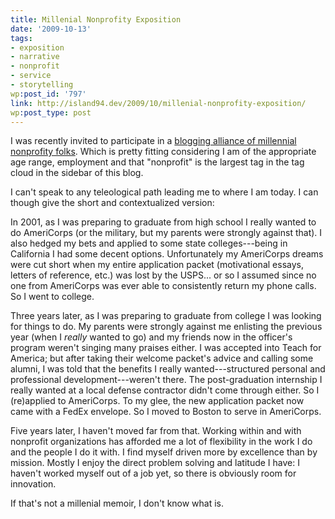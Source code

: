 ```yaml
---
title: Millenial Nonprofity Exposition
date: '2009-10-13'
tags:
- exposition
- narrative
- nonprofit
- service
- storytelling
wp:post_id: '797'
link: http://island94.dev/2009/10/millenial-nonprofity-exposition/
wp:post_type: post
---
```


I was recently invited to participate in a [blogging alliance of millennial nonprofity folks](http://entrylevelliving.wordpress.com/2009/10/13/nonprofit-millenial-bloggers/). Which is pretty fitting considering I am of the appropriate age range, employment and that "nonprofit" is the largest tag in the tag cloud in the sidebar of this blog.

I can't speak to any teleological path leading me to where I am today. I can though give the short and contextualized version:

In 2001, as I was preparing to graduate from high school I really wanted to do AmeriCorps (or the military, but my parents were strongly against that). I also hedged my bets and applied to some state colleges---being in California I had some decent options. Unfortunately my AmeriCorps dreams were cut short when my entire application packet (motivational essays, letters of reference, etc.) was lost by the USPS... or so I assumed since no one from AmeriCorps was ever able to consistently return my phone calls. So I went to college.

Three years later, as I was preparing to graduate from college I was looking for things to do. My parents were strongly against me enlisting the previous year (when I _really_ wanted to go) and my friends now in the officer's program weren't singing many praises either. I was accepted into Teach for America; but after taking their welcome packet's advice and calling some alumni, I was told that the benefits I really wanted---structured personal and professional development---weren't there. The post-graduation internship I really wanted at a local defense contractor didn't come through either. So I (re)applied to AmeriCorps. To my glee, the new application packet now came with a FedEx envelope. So I moved to Boston to serve in AmeriCorps.

Five years later, I haven't moved far from that. Working within and with nonprofit organizations has afforded me a lot of flexibility in the work I do and the people I do it with. I find myself driven more by excellence than by mission. Mostly I enjoy the direct problem solving and latitude I have: I haven't worked myself out of a job yet, so there is obviously room for innovation.

If that's not a millenial memoir, I don't know what is.